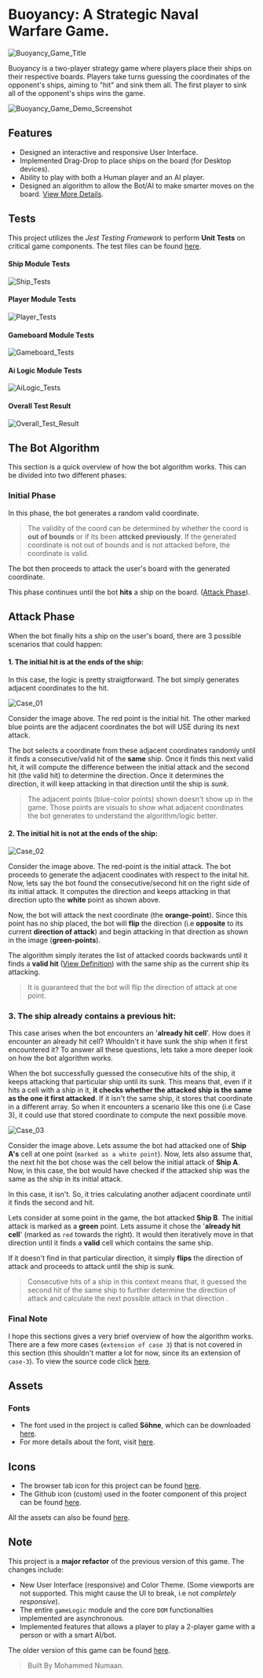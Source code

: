 # Buoyancy: A Strategic Naval Warfare Game.
![Buoyancy_Game_Title](./screenshots/image.png)

Buoyancy is a two-player strategy game where players place their ships on their respective boards. Players take turns guessing the coordinates of the opponent's ships, aiming to "hit" and sink them all. The first player to sink all of the opponent's ships wins the game.

![Buoyancy_Game_Demo_Screenshot](./screenshots/image-1.png)


## Features

- Designed an interactive and responsive User Interface.
- Implemented Drag-Drop to place ships on the board (for Desktop devices).
- Ability to play with both a Human player and an AI player.
- Designed an algorithm to allow the Bot/AI to make smarter moves on the board. [View More Details](#the-bot-algorithm).

## Tests

This project utilizes the *Jest Testing Framework* to perform **Unit Tests** on critical game components. The test files can be found [here](https://github.com/mohammednumaan/Buoyancy/tree/main/src/tests).

#### Ship Module Tests
![Ship_Tests](./screenshots/test-4.png)

#### Player Module Tests
![Player_Tests](./screenshots/test-1.png)

#### Gameboard Module Tests
![Gameboard_Tests](./screenshots/test-2.png)

#### Ai Logic Module Tests
![AiLogic_Tests](./screenshots/test-3.png)

#### Overall Test Result
![Overall_Test_Result](./screenshots/test-result.png)

## The Bot Algorithm

This section is a quick overview of how the bot algorithm works. This can be divided into two different phases:

### Initial Phase 

In this phase, the bot generates a random valid coordinate. 
> The validity of the coord can be determined by whether the coord is  **out of bounds** or if its been **attcked previously**. If the generated coordinate is not out of bounds and is not attacked before, the coordinate is valid.

The bot then proceeds to attack the user's board with the generated coordinate.

This phase continues until the bot **hits** a ship on the board. ([Attack Phase](#attack-phase)).

## Attack Phase

When the bot finally hits a ship on the user's board, there are 3 possible scenarios that could happen:

#### 1. The initial hit is at the ends of the ship:

In this case, the logic is pretty straigtforward. The bot simply generates adjacent coordinates to the hit.

![Case_01](./screenshots/image-9.png)


Consider the image above. The red point is the initial hit. The other marked blue points are the adjacent coordinates the bot will USE during its next attack. 

The bot selects a coordinate from these adjacent coordinates randomly until it finds a consecutive/valid hit of the **same** ship. Once it finds this next valid hit, it will compute the difference between the initial attack and the second hit (the valid hit) to determine the direction. Once it determines the direction, it will keep attacking in that direction until the ship is *sunk*.

> The adjacent points (blue-color points) shown doesn't show up in the game. Those points are visuals to show what adjacent coordinates the bot generates to understand the algorithm/logic better.

#### 2. The initial hit is not at the ends of the ship:

![Case_02](./screenshots/image-5.png)

Consider the image above. The red-point is the initial attack. The bot proceeds to generate the adjacent coodinates with respect to the inital hit. Now, lets say the bot found the consecutive/second hit on the right side of its initial attack. It computes the direction and keeps attacking in that direction upto the **white** point as shown above. 

Now, the bot will attack the next coordinate (the **orange-point**). Since this point has no ship placed, the bot will **flip** the direction (i.e  **opposite** to its current **direction of attack**) and begin attacking in that direction as shown in the image (**green-points**).

The algorithm simply iterates the list of attacked coords backwards until it finds a **valid hit** ([View Definition](#initial-phase)) with the same ship as the current ship its attacking.

> It is guaranteed that the bot will flip the direction of attack at one point. 

### 3. The ship already contains a previous hit:

This case arises when the bot encounters an '**already hit cell**'. How does it encounter an already hit cell? Whouldn't it have sunk the ship when it first encountered it? To answer all these questions, lets take a more deeper look on how the bot algorithm works.

When the bot successfully guessed the consecutive hits of the ship, it keeps attacking that particular ship until its sunk. This means that, even if it hits a cell with a ship in it, **it checks whether the attacked ship is the same as the one it first attacked**. If it isn't the same ship, it stores that coordinate in a different array. So when it encounters a scenario like this one (i.e Case 3), it could use that stored coordinate to compute the next possible move.

![Case_03](./screenshots/image-11.png)

Consider the image above. Lets assume the bot had attacked one of **Ship A's** cell at one point (`marked as a white point`). Now, lets also assume that, the next hit the bot chose was the cell below the initial attack of **Ship A**. Now, in this case, the bot would have checked if the attacked ship was the same as the ship in its initial attack.

In this case, it isn't. So, it tries calculating another adjacent coordinate until it finds the second and hit. 

Lets consider at some point in the game, the bot attacked **Ship B**. The initial attack is marked as a **green** point. Lets assume it chose the '**already hit cell**' (marked as `red` towards the right). It would then iteratively move in that direction until it finds a **valid** cell which contains the same ship.

If it doesn't find in that particular direction, it simply **flips** the direction of attack and proceeds to attack until the ship is sunk.

> Consecutive hits of a ship in this context means that, it guessed the second hit of the same ship to further determine the direction of attack and calculate the next possible attack in that direction . 

### Final Note

I hope this sections gives a very brief overview of how the algorithm works. There are a few more cases (`extension of case 3`) that is not covered in this section (this shouldn't matter a lot for now, since its an extension of `case-3`). To view the source code click [here](https://github.com/mohammednumaan/Buoyancy/blob/main/src/js/logic/AiLogic.js).


## Assets

### Fonts
- The font used in the project is called **Söhne**, which can be downloaded [here](https://befonts.com/sohne-font-family.html#google_vignette).
- For more details about the font, visit [here](https://klim.co.nz/retail-fonts/soehne/).

## Icons
- The browser tab icon for this project can be found [here](https://icons8.com/icons/set/sailing--purple).
- The Github icon (custom) used in the footer component of this project can be found [here](https://github.com/mohammednumaan/Buoyancy/blob/main/src/assets/github.png). 

All the assets can also be found [here](https://github.com/mohammednumaan/Buoyancy/blob/main/src/assets/github.png).


## Note

This project is a **major refactor** of the previous version of this game. The changes include: 

- New User Interface (responsive) and Color Theme. (Some viewports are not supported. This might cause the UI to break, i.e not *completely responsive*).
- The entire `gameLogic` module and the core `DOM` functionalties implemented are asynchronous.
- Implemented features that allows a player to play a 2-player game with a person or with a smart AI/bot.


The older version of this game can be found [here](https://github.com/mohammednumaan/battleship). 

> Built By Mohammed Numaan.